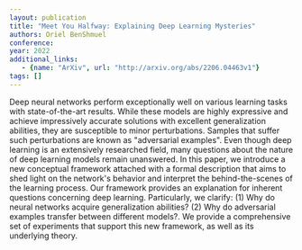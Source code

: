 ```yaml
---
layout: publication
title: "Meet You Halfway: Explaining Deep Learning Mysteries"
authors: Oriel BenShmuel
conference: 
year: 2022
additional_links: 
   - {name: "ArXiv", url: "http://arxiv.org/abs/2206.04463v1"}
tags: []
---
```

Deep neural networks perform exceptionally well on various learning tasks
with state-of-the-art results. While these models are highly expressive and
achieve impressively accurate solutions with excellent generalization
abilities, they are susceptible to minor perturbations. Samples that suffer
such perturbations are known as "adversarial examples". Even though deep
learning is an extensively researched field, many questions about the nature of
deep learning models remain unanswered. In this paper, we introduce a new
conceptual framework attached with a formal description that aims to shed light
on the network's behavior and interpret the behind-the-scenes of the learning
process. Our framework provides an explanation for inherent questions
concerning deep learning. Particularly, we clarify: (1) Why do neural networks
acquire generalization abilities? (2) Why do adversarial examples transfer
between different models?. We provide a comprehensive set of experiments that
support this new framework, as well as its underlying theory.